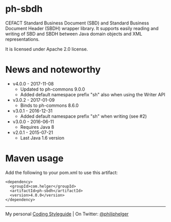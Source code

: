 # ph-sbdh

CEFACT Standard Business Document (SBD) and Standard Business Document Header (SBDH) wrapper library.
It supports easily reading and writing of SBD and SBDH between Java domain objects and XML representations.

It is licensed under Apache 2.0 license.

# News and noteworthy
  * v4.0.0 - 2017-11-08
    * Updated to ph-commons 9.0.0
    * Added default namespace prefix "sh" also when using the Writer API
  * v3.0.2 - 2017-01-09
    * Binds to ph-commons 8.6.0
  * v3.0.1 - 2016-12-31
    * Added default namespace prefix "sh" when writing (see #2)
  * v3.0.0 - 2016-06-11
    * Requires Java 8
  * v2.0.1 - 2015-07-21
    * Last Java 1.6 version  

# Maven usage
Add the following to your pom.xml to use this artifact:
```
<dependency>
  <groupId>com.helger</groupId>
  <artifactId>ph-sbdh</artifactId>
  <version>4.0.0</version>
</dependency>
```

---

My personal [Coding Styleguide](https://github.com/phax/meta/blob/master/CodeingStyleguide.md) |
On Twitter: <a href="https://twitter.com/philiphelger">@philiphelger</a>
